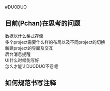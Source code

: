 #DUODUO
## 目前(Pchan)在思考的问题
数据以什么格式存储  
多个project需要什么样的布局以及不同project的切换  
新建project的界面及交互  
后台消息提醒  
UI什么时候能写好  
怎么才能让DUODUO不卷呢
## 如何规范书写注释